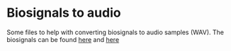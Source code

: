 # Biosignals to audio

Some files to help with converting biosignals to audio samples (WAV). The biosignals can be found [here](https://physionet.org/cgi-bin/atm/ATM) and [here](http://epileptologie-bonn.de/cms/front_content.php?idcat=193&lang=3&changelang=3)
